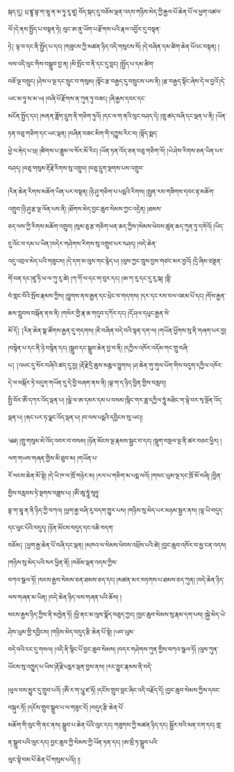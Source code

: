 ﻿  
  
སྐད་དུ༑ པྲ་ཛྙཱ་བྷ་ག་ཝཱ་ན་མ་ཧཱ་རཱ་ཛཱ། བོད་སྐད་དུ་བཅོམ་ལྡན་འདས་གཉིས་མེད་ཀྱི་རྒྱལ་པོ་ཆེན་པོ་ལ་ཕྱག་འཚལ་ལོ་།དེ་ནས་སྤྱོད་པ་བསྟན་ཏེ། ལུང་ཨ་ནུ་ཡོག་པ་རྫོགས་པའི་རྣལ་འབྱོར་དུ་བསྟན་  
ཏེ༑ ལྟ་བ་དང་ནི་སྤྱོད་པ་དང། །གཟུངས་ཀྱི་མཚན་ཉིད་འདི་གསུངས་སོ། །དེ་བཞིན་དམ་ཚིག་ཆེན་པོའང་བསྟན། །ལས་འདི་ལུང་གིས་བསྒྲུབ་བྱ་ན། །མི་སྤོང་བ་ནི་དང་དུ་བླང། །སྤྱོད་པ་དམ་ཚིག་  
བཅོ་ལྔ་བསྲུང། །ཤེས་པ་ལྔ་དང་སྲུང་བ་གསུམ། །སྟོང་རྩ་བརྒྱད་དུ་བསྲུངས་པས་ནི། །རྩ་བརྒྱད་སྟོང་ཞེས་དེ་ལ་བྱའོ་།དེ་ཡང་མ་ཧཱ་ས་མ་ཡ། །བཞི་པོ་རྫོགས་ན་ཀུན་ཏུ་བཟང། །ཞི་རྒྱས་དབང་དང་  
མངོན་སྤྱོད་དང། །མནན་ཟློག་དྲུག་ནི་གཅིག་ཏུའོ། །དང་ལ་ག་ནའི་ལུང་བཤད་དེ། །ཁྲུ་ཚད་བཞི་དང་ལྡན་པ་ནི། །ཡོན་ཏན་བཅུ་གཅིག་དང་ཡང་ལྡན། །བཞིན་བཟང་མིག་གི་དཀྱུས་རིང་བ། །སྟོད་སྨད་  
ཕྱེ་ལ་རྐེད་པ་ཕྲ། །ཚིགས་པ་ཟླུམ་ལ་སོར་མོ་རིང། །ཡོན་ཏན་འོད་ཅན་བཅུ་གཅིག་ལོ། །ཡེ་ཤེས་རིགས་ཅན་ཡིན་པར་བཤད། །བཅུ་གསུམ་རྡོ་རྗེ་རིགས་སུ་འགྲུབ། །བཅུ་དྲུག་སྔགས་པས་འགྲུབ་  
  
  
།རིན་ཆེན་རིགས་མཆོག་ཡིན་པར་བསྟན། །ཉི་ཤུ་གཅིག་པ་པདྨའི་རིགས། །སྤྱན་རས་གཟིགས་དབང་རྟ་མཆོག་འགྲུབ་།ཉི་ཤུ་རྩ་ལྔ་ལོན་པས་ནི། །ཐོགས་མེད་བྱང་ཆུབ་སེམས་ཀྱང་འདྲེན། །ཐམས་  
ཅད་ལས་ཀྱི་རིགས་མཆོག་འགྲུབ། །སུམ་ཅུ་རྩ་གཅིག་ཕན་ཆད་ཀྱིས་།སེམས་ཕེབས་ཚུན་ཆད་ཀུན་ཏུ་དགེའོ། །ཡིད་དུ་འོང་བ་དམ་པ་ཡིན་།བདེར་གཤེགས་རིགས་སུ་འགྲུབ་པར་བཤད། །བདེ་ཆེན་  
འདུ་འབྲལ་མེད་པའི་གཟུངས། །དེ་དག་མ་ལུས་གང་རྙེད་པ། །ལུས་ཀྱང་ཁྲུས་བྱས་གཙང་མར་བྱའོ། །དྲི་ཞིམ་ཙནྡན་གོ་བན་དང་།ཛཱ་ཏི་ཕ་ལ་ཀུ་རུ་ཚེ། །ཀ་ཀོ་ལ་དང་ག་བུར་དང། །ཨ་ཀ་རུ་དང་དུ་རུ་སྐ། །གྷི་  
བཾ་གླང་བོའི་སྤོས་རྣམས་ཀྱིས། །བྱུགས་ནས་རྒྱན་དང་ཕྲེང་བ་གདགས། །དར་དང་རས་བལ་འཇམ་པོ་དང། །གོས་རྒྱན་ཆས་ཀླུབས་བསྐོན་ནས་ནི། །གསེར་གྱི་རྣ་ཆ་གདུབ་དཀོར་དང། །དོ་ཤལ་དཔུང་རྒྱན་སེ་  
མོ་དོ༑ ༑རིན་ཆེན་སྣ་ཚོགས་རྒྱན་དུ་གདགས། །ཇི་བཞིན་བདེ་བའི་སྟན་དག་ལ། །གཡོན་ཕྱོགས་སུ་ནི་གཞག་པར་བྱ། །བསྙེན་པ་དང་ནི་ཉེ་བསྙེན་དང། །སྒྲུབ་དང་སྒྲུབ་ཆེན་བྱ་བ་ནི། །དཀྱིལ་འཁོར་འདོམ་གང་གྲུ་བཞི་  
པ༑ ༑འཕང་དུ་སོར་བཞིའི་ཚད་དུ་བྱ། །རྡོ་རྗེ་དྲི་ཆུས་མཎྜལ་བྱུགས། །ཤ་ཆེན་གུ་གུལ་པོག་གིས་བདུག་དཀྱིལ་འཁོར་དེ་ལ་བསྐོར་ཏེ་བདུག་གཡོན་དུ་དེ་བྱི་བཞག་ནས་ནི། །བྷ་ག་ད་ཉིད་བྱིན་གྱིས་བརླབ།།  
སྤྱི་བོར་ཨོཾ་དཀར་འོད་ལྡན་པ། །ལྕེ་ལ་ཨ་དམར་དམ་པ་བསམ་།སྙིང་གར་ཟླ་དཀྱིལ་ཧཱུཾ་མཐིང་ག་ལྟེ་བར་སྭ་སྔོན་འོད་ལྡན་པ། །རྐང་པར་ཧ་ལྗང་འོད་ལྡན་པ། །བ་ལས་པདྨའི་དབྱིངས་སུ་ཡང།།  
  
  
༄༅། །གྲུ་གསུམ་མེ་འོད་འབར་བ་བསམ། །ཉོན་མོངས་ལྔ་རྣམས་སྦྱང་བ་དང། །སྡུག་བསྔལ་ལྔ་ནི་ཚར་བཅང་ཕྱིར། །ལག་གཡས་གཞན་གྱིས་མི་ཐུབ་མ། །གཡོན་པ་  
རོ་ལངས་ཆེན་མོ་སྟེ། །དེ་ཡི་ཁ་ལ་ཁྲོ་གཉེར་མ། །རལ་པ་གཅིག་མ་པདྨ་ལའོ། །གསང་ཡུམ་ལྔ་དང་ཁྲོ་མོ་བཞི། །བྱིན་གྱིས་བརླབས་ཏེ་སྔགས་བཟླས་པ། །ཨོཾ་ཨཱ་ཧཱུཾ་སཱཧཱ་  
བྷ་ག་ཝཱ་ན་ནི་ཉིད་ཀྱི་བཀའ། །ཕྱག་རྒྱ་བཞི་རུ་བདག་གྱུར་པས། །གཉིས་སུ་མེད་པར་མཉམ་སྦྱར་ནས། །ལྷ་ཡི་བདུད་དང་ཕུང་པོའི་བདུད། །ཉོན་མོངས་བདུད་དང་འཆི་བདག་  
བཅོམ༑ ༑ཕྱག་རྒྱ་ཆེན་པོ་བཞི་དང་ལྡན། །མཁའ་ལ་སེམས་ཕེབས་འཕྲོས་པའི་ཚེ། །བྱང་ཆུབ་འཁོར་བ་མྱ་ངན་འདས། །གཉིས་སུ་མེད་པའི་སར་ཕྱིན་ནོ། །བཅོམ་ལྡན་འདས་ཀྱིས་  
བཀའ་སྩལ་ཏོ། །སངས་རྒྱས་སེམས་ཅན་ཐམས་ཅད་དང། །མཚན་མར་བཏགས་པ་ཐམས་ཅད་ཀུན། །བདེ་ཆེན་ཉིད་ལས་གཞན་མ་ཡིན། །བདེ་ཆེན་ཉིད་ལས་གཞན་པའི་ཆོས། །  
སངས་རྒྱས་ཉིད་ཀྱིས་ནི་མཁྱེན་ཏོ། །ཕྱི་ནང་མ་ལུས་སྣོད་བཅུད་ཀྱང། །བྱང་ཆུབ་སེམས་སུ་རྣམ་དག་པས། །སྐྱེ་མེད་ཡེ་ཤེས་ཡུམ་གྱི་དབྱིངས། །གཉིས་མེད་བདུད་རྩི་ཆེན་པོ་སྟེ། །ཡབ་ཡུམ་  
བདེ་བའི་ངང་དུ་གསལ། །འདི་ནི་སྙིང་པོ་བྱང་ཆུབ་སེམས། །བདར་གཤེགས་ཀུན་གྱིས་བཀའ་སྩལ་ཏོ། །ལུས་ཀུན་ཡོངས་སུ་འཁྱུད་པ་ཡིས་།རྡོ་རྗེ་པདྨར་ལྡན་བྱས་ནས། །རང་བྱུང་རྣམས་ནི་བདེ་  
  
  
།ཕུལ་བས་མྱུར་དུ་གྲུབ་པའོ། །ཨོཾ་ར་ག་པཱུ་ཛ་ཧོ། །དངོས་གྲུབ་བླང་ཞིང་འདི་བརྗོད་དོ། །བྱང་ཆུབ་སེམས་ཀྱིས་དབང་བསྐུར་ཏོ། །དངོས་གྲུབ་སྒྲུབ་པ་ལ་གཟུང་ངོ། །བདུད་རྩི་ཆེན་པོ་  
མཆོག་གི་ལུང་གི་ནང་ནས། སྒྲུབ་པ་ཆེན་པོའི་ལུང་དང། གཟུགས་ཀྱི་མཚན་ཉིད་དང། སྦྱོར་བའི་མན་ངག་དང། གླ་ན་སྒྲུབ་པའི་ལུང་དང། བྱང་ཆུབ་ཀྱི་སེམས་ཀྱི་ཡོན་ཏན་དང། །ཨ་མྲྀ་ཏ་སྒྲུབ་པའི་  
ལུང་སྟེ་བམ་པོ་ཆེན་པོ་གསུམ་པའོ།། །།  

